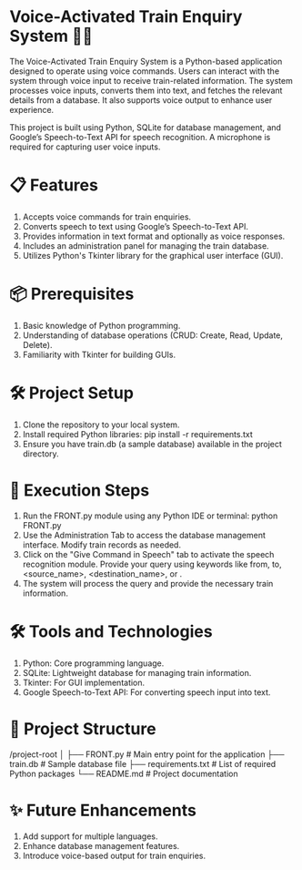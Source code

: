 # Voice-Activated Train Enquiry System 🚆🎤
The Voice-Activated Train Enquiry System is a Python-based application designed to operate using voice commands. Users can interact with the system through voice input to receive train-related information. The system processes voice inputs, converts them into text, and fetches the relevant details from a database. It also supports voice output to enhance user experience.

This project is built using Python, SQLite for database management, and Google’s Speech-to-Text API for speech recognition. A microphone is required for capturing user voice inputs.

# 📋 Features
1. Accepts voice commands for train enquiries.
2. Converts speech to text using Google’s Speech-to-Text API.
3. Provides information in text format and optionally as voice responses.
4. Includes an administration panel for managing the train database.
5. Utilizes Python's Tkinter library for the graphical user interface (GUI).

# 📦 Prerequisites
1. Basic knowledge of Python programming.
2. Understanding of database operations (CRUD: Create, Read, Update, Delete).
3. Familiarity with Tkinter for building GUIs.

# 🛠️ Project Setup
1. Clone the repository to your local system.
2. Install required Python libraries: pip install -r requirements.txt
3. Ensure you have train.db (a sample database) available in the project directory.

# 🚀 Execution Steps
1. Run the FRONT.py module using any Python IDE or terminal: python FRONT.py
2. Use the Administration Tab to access the database management interface. Modify train records as needed.
3. Click on the "Give Command in Speech" tab to activate the speech recognition module. Provide your query using keywords like from, to, <source_name>, <destination_name>, or <date>.
4. The system will process the query and provide the necessary train information.

# 🛠️ Tools and Technologies
1. Python: Core programming language.
2. SQLite: Lightweight database for managing train information.
3. Tkinter: For GUI implementation.
4. Google Speech-to-Text API: For converting speech input into text.

# 📂 Project Structure

/project-root
│
├── FRONT.py                # Main entry point for the application
├── train.db                # Sample database file
├── requirements.txt        # List of required Python packages
└── README.md               # Project documentation

# ✨ Future Enhancements
1. Add support for multiple languages.
2. Enhance database management features.
3. Introduce voice-based output for train enquiries.

